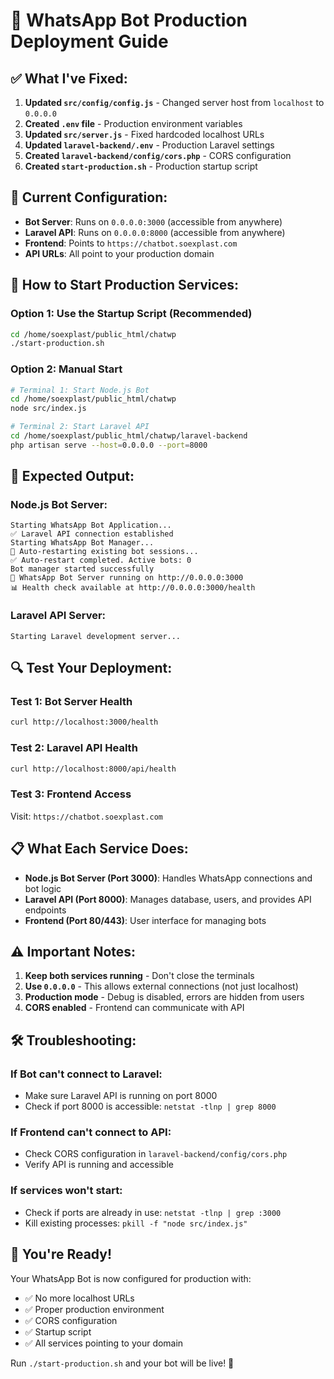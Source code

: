 # 🚀 WhatsApp Bot Production Deployment Guide

## ✅ **What I've Fixed:**

1. **Updated `src/config/config.js`** - Changed server host from `localhost` to `0.0.0.0`
2. **Created `.env` file** - Production environment variables
3. **Updated `src/server.js`** - Fixed hardcoded localhost URLs
4. **Updated `laravel-backend/.env`** - Production Laravel settings
5. **Created `laravel-backend/config/cors.php`** - CORS configuration
6. **Created `start-production.sh`** - Production startup script

## 🔧 **Current Configuration:**

- **Bot Server**: Runs on `0.0.0.0:3000` (accessible from anywhere)
- **Laravel API**: Runs on `0.0.0.0:8000` (accessible from anywhere)
- **Frontend**: Points to `https://chatbot.soexplast.com`
- **API URLs**: All point to your production domain

## 🚀 **How to Start Production Services:**

### **Option 1: Use the Startup Script (Recommended)**
```bash
cd /home/soexplast/public_html/chatwp
./start-production.sh
```

### **Option 2: Manual Start**
```bash
# Terminal 1: Start Node.js Bot
cd /home/soexplast/public_html/chatwp
node src/index.js

# Terminal 2: Start Laravel API
cd /home/soexplast/public_html/chatwp/laravel-backend
php artisan serve --host=0.0.0.0 --port=8000
```

## 🎯 **Expected Output:**

### **Node.js Bot Server:**
```
Starting WhatsApp Bot Application...
✅ Laravel API connection established
Starting WhatsApp Bot Manager...
🔄 Auto-restarting existing bot sessions...
✅ Auto-restart completed. Active bots: 0
Bot manager started successfully
🚀 WhatsApp Bot Server running on http://0.0.0.0:3000
📊 Health check available at http://0.0.0.0:3000/health
```

### **Laravel API Server:**
```
Starting Laravel development server...
```

## 🔍 **Test Your Deployment:**

### **Test 1: Bot Server Health**
```bash
curl http://localhost:3000/health
```

### **Test 2: Laravel API Health**
```bash
curl http://localhost:8000/api/health
```

### **Test 3: Frontend Access**
Visit: `https://chatbot.soexplast.com`

## 📋 **What Each Service Does:**

- **Node.js Bot Server (Port 3000)**: Handles WhatsApp connections and bot logic
- **Laravel API (Port 8000)**: Manages database, users, and provides API endpoints
- **Frontend (Port 80/443)**: User interface for managing bots

## ⚠️ **Important Notes:**

1. **Keep both services running** - Don't close the terminals
2. **Use `0.0.0.0`** - This allows external connections (not just localhost)
3. **Production mode** - Debug is disabled, errors are hidden from users
4. **CORS enabled** - Frontend can communicate with API

## 🛠️ **Troubleshooting:**

### **If Bot can't connect to Laravel:**
- Make sure Laravel API is running on port 8000
- Check if port 8000 is accessible: `netstat -tlnp | grep 8000`

### **If Frontend can't connect to API:**
- Check CORS configuration in `laravel-backend/config/cors.php`
- Verify API is running and accessible

### **If services won't start:**
- Check if ports are already in use: `netstat -tlnp | grep :3000`
- Kill existing processes: `pkill -f "node src/index.js"`

## 🎉 **You're Ready!**

Your WhatsApp Bot is now configured for production with:
- ✅ No more localhost URLs
- ✅ Proper production environment
- ✅ CORS configuration
- ✅ Startup script
- ✅ All services pointing to your domain

Run `./start-production.sh` and your bot will be live! 🚀
